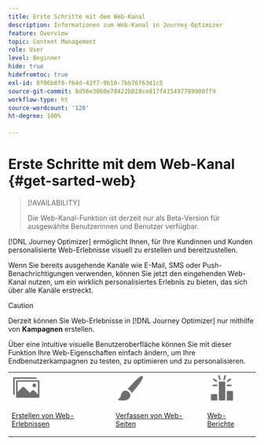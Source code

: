 ```yaml
---
title: Erste Schritte mit dem Web-Kanal
description: Informationen zum Web-Kanal in Journey Optimizer
feature: Overview
topic: Content Management
role: User
level: Beginner
hide: true
hidefromtoc: true
exl-id: 8f06b8f0-f64d-42f7-9b10-7bb76f63d1c5
source-git-commit: 8d56e3060e78422b028ced17f415497789908ff9
workflow-type: ht
source-wordcount: '120'
ht-degree: 100%

---
```


# Erste Schritte mit dem Web-Kanal {#get-sarted-web}

>[!AVAILABILITY]
>
>Die Web-Kanal-Funktion ist derzeit nur als Beta-Version für ausgewählte Benutzerinnen und Benutzer verfügbar.

[!DNL Journey Optimizer] ermöglicht Ihnen, für Ihre Kundinnen und Kunden personalisierte Web-Erlebnisse visuell zu erstellen und bereitzustellen.

Wenn Sie bereits ausgehende Kanäle wie E-Mail, SMS oder Push-Benachrichtigungen verwenden, können Sie jetzt den eingehenden Web-Kanal nutzen, um ein wirklich personalisiertes Erlebnis zu bieten, das sich über alle Kanäle erstreckt.

>[!CAUTION]
>
>Derzeit können Sie Web-Erlebnisse in [!DNL Journey Optimizer] nur mithilfe von **Kampagnen** erstellen. 

Über eine intuitive visuelle Benutzeroberfläche können Sie mit dieser Funktion Ihre Web-Eigenschaften einfach ändern, um Ihre Endbenutzerkampagnen zu testen, zu optimieren und zu personalisieren.

<!--
[Learn more on web channel in this video](#video)
-->

<table>
<tr>
<td><img src="../assets/do-not-localize/icon_assets.svg" width="60px"><p><a href="create-web.md">Erstellen von Web-Erlebnissen</a></p></td>
<td><img src="../assets/do-not-localize/icon_design.svg" width="60px"><p><a href="author-web.md">Verfassen von Web-Seiten</a></p></td>
<td><img src="../assets/do-not-localize/monitor.svg" width="60px"><p><a href="web-report.md">Web-Berichte</a></p></td>
</tr>
</table>

<!--
## How-to video{#video}

The video below shows how to 

>[!VIDEO]()
-->
